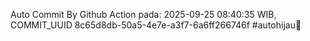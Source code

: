Auto Commit By Github Action pada: 2025-09-25 08:40:35 WIB, COMMIT_UUID 8c65d8db-50a5-4e7e-a3f7-6a6ff266746f #autohijau🗿
